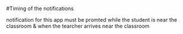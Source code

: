 #Timing of the notifications

notification for this app must be promted while the student is near the classroom & when the tearcher arrives near the classroom 
